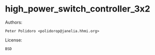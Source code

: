 # high_power_switch_controller_3x2

Authors:

    Peter Polidoro <polidorop@janelia.hhmi.org>

License:

    BSD

